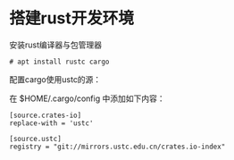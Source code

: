 # 搭建rust开发环境
安装rust编译器与包管理器
```
# apt install rustc cargo
```

配置cargo使用ustc的源：

在 $HOME/.cargo/config 中添加如下内容：

```
[source.crates-io]
replace-with = 'ustc'

[source.ustc]
registry = "git://mirrors.ustc.edu.cn/crates.io-index"
```